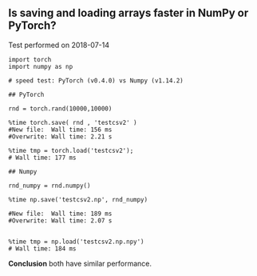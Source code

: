 
## Is saving and loading arrays faster in NumPy or PyTorch?

Test performed on 2018-07-14

```
import torch 
import numpy as np

# speed test: PyTorch (v0.4.0) vs Numpy (v1.14.2)

## PyTorch

rnd = torch.rand(10000,10000)

%time torch.save( rnd , 'testcsv2' )
#New file:  Wall time: 156 ms
#Overwrite: Wall time: 2.21 s

%time tmp = torch.load('testcsv2');
# Wall time: 177 ms

## Numpy

rnd_numpy = rnd.numpy()

%time np.save('testcsv2.np', rnd_numpy)

#New file:  Wall time: 189 ms
#Overwrite: Wall time: 2.07 s


%time tmp = np.load('testcsv2.np.npy')
# Wall time: 184 ms
```

**Conclusion** both have similar performance. 
